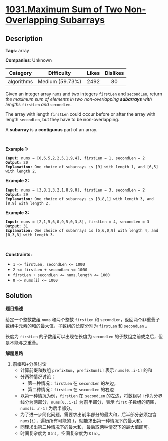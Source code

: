 # [1031.Maximum Sum of Two Non-Overlapping Subarrays](https://leetcode.com/problems/maximum-sum-of-two-non-overlapping-subarrays/description/)

## Description

**Tags**: array

**Companies**: Unknown

|  Category  |   Difficulty    | Likes | Dislikes |
| :--------: | :-------------: | :---: | :------: |
| algorithms | Medium (59.73%) | 2492  |    80    |

<p>Given an integer array <code>nums</code> and two integers <code>firstLen</code> and <code>secondLen</code>, return <em>the maximum sum of elements in two non-overlapping <strong>subarrays</strong> with lengths </em><code>firstLen</code><em> and </em><code>secondLen</code>.</p>
<p>The array with length <code>firstLen</code> could occur before or after the array with length <code>secondLen</code>, but they have to be non-overlapping.</p>
<p>A <strong>subarray</strong> is a <strong>contiguous</strong> part of an array.</p>
<p>&nbsp;</p>
<p><strong class="example">Example 1:</strong></p>
<pre><code><strong>Input:</strong> nums = [0,6,5,2,2,5,1,9,4], firstLen = 1, secondLen = 2
<strong>Output:</strong> 20
<strong>Explanation:</strong> One choice of subarrays is [9] with length 1, and [6,5] with length 2.</code></pre>
<p><strong class="example">Example 2:</strong></p>
<pre><code><strong>Input:</strong> nums = [3,8,1,3,2,1,8,9,0], firstLen = 3, secondLen = 2
<strong>Output:</strong> 29
<strong>Explanation:</strong> One choice of subarrays is [3,8,1] with length 3, and [8,9] with length 2.</code></pre>
<p><strong class="example">Example 3:</strong></p>
<pre><code><strong>Input:</strong> nums = [2,1,5,6,0,9,5,0,3,8], firstLen = 4, secondLen = 3
<strong>Output:</strong> 31
<strong>Explanation:</strong> One choice of subarrays is [5,6,0,9] with length 4, and [0,3,8] with length 3.</code></pre>
<p>&nbsp;</p>
<p><strong>Constraints:</strong></p>
<ul>
  <li><code>1 &lt;= firstLen, secondLen &lt;= 1000</code></li>
  <li><code>2 &lt;= firstLen + secondLen &lt;= 1000</code></li>
  <li><code>firstLen + secondLen &lt;= nums.length &lt;= 1000</code></li>
  <li><code>0 &lt;= nums[i] &lt;= 1000</code></li>
</ul>

## Solution

**题目描述**

给定一个整数数组 `nums` 和两个整数 `firstLen` 和 `secondLen`，返回两个非重叠子数组中元素的和的最大值，子数组的长度分别为 `firstLen` 和 `secondLen` 。

长度为 `firstLen` 的子数组可以出现在长度为 `secondLen` 的子数组之前或之后，但是不能与之重叠。

**解题思路**

1. 前缀和+分类讨论
   - 计算前缀和数组 `prefixSum`，`prefixSum[i]` 表示 `nums[0..i-1]` 的和
   - 分两种情况讨论：
     - 第一种情况：`firstLen` 在 `secondLen` 的左边，
     - 第二种情况：`firstLen` 在 `secondLen` 的右边
   - 以第一种情况为例，`firstLen` 在 `secondLen` 的左边，将数组以 i 作为分界线分为两部分，`nums[0..i-1]` 为前半部分，表示 `first` 子数组的范围，`nums[i..n-1]` 为后半部分。
   - 为了进一步简化问题，需要求出前半部分的最大和，后半部分必须包含 `nums[i]`，遍历所有可能的 `i`，就能求出第一种情况下的最大和。
   - 同理求出第二种情况下的最大和，最后取两种情况下的最大值即可。
   - 时间复杂度为 `O(n)`，空间复杂度为 `O(n)`。
